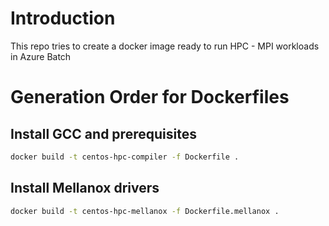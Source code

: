 # Introduction
This repo tries to create a docker image ready to run HPC - MPI workloads in Azure Batch

# Generation Order for Dockerfiles

##  Install GCC and prerequisites
```` sh
docker build -t centos-hpc-compiler -f Dockerfile .
````
## Install Mellanox drivers
```` sh
docker build -t centos-hpc-mellanox -f Dockerfile.mellanox .
````
